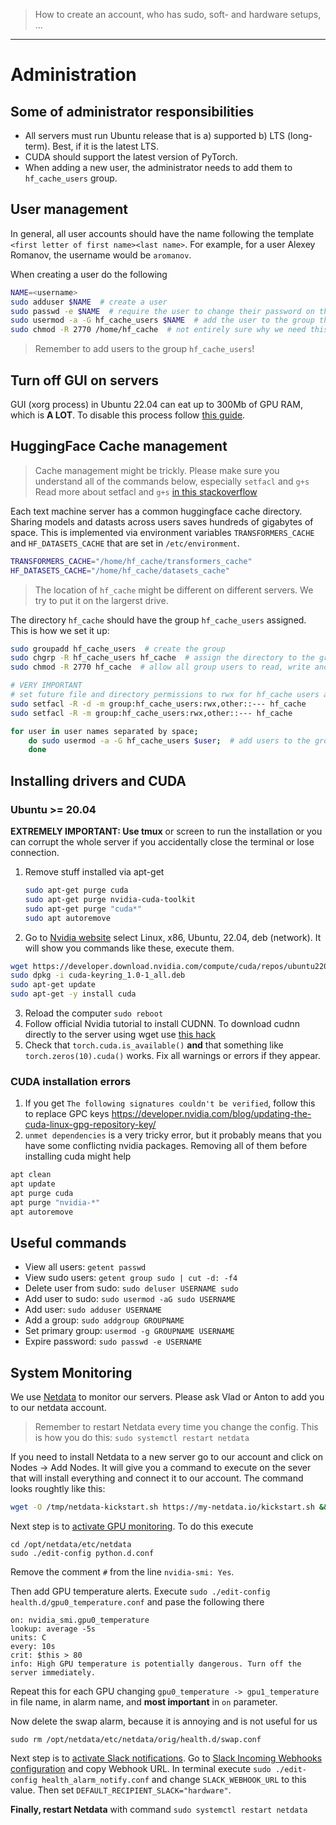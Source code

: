 > How to create an account, who has sudo, soft- and hardware setups, ...
---

# Administration

## Some of administrator responsibilities

* All servers must run Ubuntu release that is a) supported b) LTS (long-term). Best, if it is the latest LTS.
* CUDA should support the latest version of PyTorch.
* When adding a new user, the administrator needs to add them to `hf_cache_users` group.

## User management

In general, all user accounts should have the name following the template `<first letter of first name><last name>`.
For example, for a user Alexey Romanov, the username would be `aromanov`.

When creating a user do the following

```bash
NAME=<username>
sudo adduser $NAME  # create a user
sudo passwd -e $NAME  # require the user to change their password on the first login
sudo usermod -a -G hf_cache_users $NAME  # add the user to the group that has access to the Huggingface cache
sudo chmod -R 2770 /home/hf_cache  # not entirely sure why we need this, but we do
```
    
> Remember to add users to the group `hf_cache_users`!

## Turn off GUI on servers

GUI (xorg process) in Ubuntu 22.04 can eat up to 300Mb of GPU RAM, which is **A LOT**. To disable this process follow [this guide](https://askubuntu.com/questions/16371/how-do-i-disable-x-at-boot-time-so-that-the-system-boots-in-text-mode).

## HuggingFace Cache management

> Cache management might be trickly. Please make sure you understand all of the commands below, especially `setfacl` and `g+s`
> Read more about setfacl and `g+s` [in this stackoverflow](https://stackoverflow.com/questions/31886206/linux-set-user-and-group-ownership-for-future-files-and-folders)

Each text machine server has a common huggingface cache directory. Sharing models and datasts across users saves hundreds of gigabytes of space.
This is implemented via environment variables `TRANSFORMERS_CACHE` and `HF_DATASETS_CACHE` that are set in `/etc/environment`.

```bash
TRANSFORMERS_CACHE="/home/hf_cache/transformers_cache"
HF_DATASETS_CACHE="/home/hf_cache/datasets_cache"
```

> The location of `hf_cache` might be different on different servers. We try to put it on the largerst drive.

The directory `hf_cache` should have the group `hf_cache_users` assigned. This is how we set it up:

```bash
sudo groupadd hf_cache_users  # create the group
sudo chgrp -R hf_cache_users hf_cache  # assign the directory to the group
sudo chmod -R 2770 hf_cache  # allow all group users to read, write and execute files in it and restrict other users from acessing

# VERY IMPORTANT
# set future file and directory permissions to rwx for hf_cache users and --- for others
sudo setfacl -R -d -m group:hf_cache_users:rwx,other::--- hf_cache
sudo setfacl -R -m group:hf_cache_users:rwx,other::--- hf_cache

for user in user names separated by space;
    do sudo usermod -a -G hf_cache_users $user;  # add users to the group
    done
```

## Installing drivers and CUDA

### Ubuntu >= 20.04

**EXTREMELY IMPORTANT: Use tmux** or screen to run the installation or you can corrupt the whole server if you accidentally close the terminal or lose connection.

1. Remove stuff installed via apt-get
    ```bash
    sudo apt-get purge cuda
    sudo apt-get purge nvidia-cuda-toolkit
    sudo apt-get purge "cuda*"
    sudo apt autoremove
    ```
2. Go to [Nvidia website](https://developer.nvidia.com/cuda-downloads) select Linux, x86, Ubuntu, 22.04, deb (network). It will show you commands like these, execute them.
```bash
wget https://developer.download.nvidia.com/compute/cuda/repos/ubuntu2204/x86_64/cuda-keyring_1.0-1_all.deb
sudo dpkg -i cuda-keyring_1.0-1_all.deb
sudo apt-get update
sudo apt-get -y install cuda
```
3. Reload the computer `sudo reboot`
4. Follow official Nvidia tutorial to install CUDNN. To download cudnn directly to the server using wget use [this hack](https://stackoverflow.com/questions/31279494/how-to-install-cudnn-from-command-line)
5. Check that `torch.cuda.is_available()` **and** that something like `torch.zeros(10).cuda()` works. Fix all warnings or errors if they appear.

### CUDA installation errors
1. If you get `The following signatures couldn't be verified`, follow this to replace GPC keys https://developer.nvidia.com/blog/updating-the-cuda-linux-gpg-repository-key/
2. `unmet dependencies` is a very tricky error, but it probably means that you have some conflicting nvidia packages. Removing all of them before installing cuda might help
```bash
apt clean
apt update
apt purge cuda
apt purge "nvidia-*"
apt autoremove
```

## Useful commands

* View all users: `getent passwd`
* View sudo users: `getent group sudo | cut -d: -f4`
* Delete user from sudo: `sudo deluser USERNAME sudo`
* Add user to sudo: `sudo usermod -aG sudo USERNAME`
* Add user: `sudo adduser USERNAME`
* Add a group: `sudo addgroup GROUPNAME`
* Set primary group: `usermod -g GROUPNAME USERNAME`
* Expire password: `sudo passwd -e USERNAME`


## System Monitoring
We use [Netdata](https://www.netdata.cloud) to monitor our servers. Please ask Vlad or Anton to add you to our netdata account.

> Remember to restart Netdata every time you change the config. This is how you do this: `sudo systemctl restart netdata`

If you need to install Netdata to a new server go to our account and click on Nodes -> Add Nodes. It will give you a command to execute on the sever that will install everything and connect it to our account. The command looks roughtly like this:

```bash
wget -O /tmp/netdata-kickstart.sh https://my-netdata.io/kickstart.sh && sh /tmp/netdata-kickstart.sh --claim-token OUR_TOKEN_DONT_SHARE_IT --claim-url https://app.netdata.cloud
```

Next step is to [activate GPU monitoring](https://learn.netdata.cloud/docs/agent/collectors/python.d.plugin/nvidia_smi/). To do this execute
```
cd /opt/netdata/etc/netdata
sudo ./edit-config python.d.conf
```

Remove the comment `#` from the line `nvidia-smi: Yes`.

Then add GPU temperature alerts. Execute `sudo ./edit-config health.d/gpu0_temperature.conf` and pase the following there
```alarm: gpu_0_temperature
on: nvidia_smi.gpu0_temperature
lookup: average -5s
units: C
every: 10s
crit: $this > 80
info: High GPU temperature is potentially dangerous. Turn off the server immediately.
```

Repeat this for each GPU changing `gpu0_temperature -> gpu1_temperature` in file name, in alarm name, and **most important** in `on` parameter.

Now delete the swap alarm, because it is annoying and is not useful for us

```
sudo rm /opt/netdata/etc/netdata/orig/health.d/swap.conf
```

Next step is to [activate Slack notifications](https://learn.netdata.cloud/docs/agent/health/notifications/slack). Go to [Slack Incoming Webhooks configuration](https://text-machine-test.slack.com/services/B046A6A11C2) and copy Webhook URL. In terminal execute `sudo ./edit-config health_alarm_notify.conf` and change `SLACK_WEBHOOK_URL` to this value. Then set `DEFAULT_RECIPIENT_SLACK="hardware"`.

**Finally, restart Netdata** with command `sudo systemctl restart netdata`
